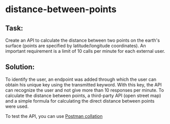 # distance-between-points
<h2>Task:</h2>
Create an API to calculate the distance between two points on the earth's surface (points are specified by latitude/longitude coordinates). An important requirement is a limit of 10 calls per minute for each external user.

<h2>Solution:</h2>
To identify the user, an endpoint was added through which the user can obtain his unique key using the transmitted keyword. With this key, the API can recognize the user and not give more than 10 responses per minute.
To calculate the distance between points, a third-party API (open street map) and a simple formula for calculating the direct distance between points were used.

To test the API, you can use <a href="https://universal-flare-864500.postman.co/workspace/distance-between-points~74ab5cdf-2b20-4a04-bc56-bb317aac684c/collection/27144104-ac29279f-d23f-44be-b9f1-50e8f26874b9?action=share&creator=27144104">Postman collation</a>

